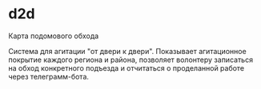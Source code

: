 # d2d
Карта подомового обхода

Система для агитации "от двери к двери". Показывает агитационное покрытие каждого региона и района, позволяет волонтеру записаться на обход конкретного подъезда и отчитаться о проделанной работе через телеграмм-бота.


